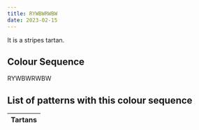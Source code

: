 ```yaml
---
title: RYWBWRWBW
date: 2023-02-15
---
```

<no value>

It is a <no value> stripes tartan.


## Colour Sequence
RYWBWRWBW

## List of patterns with this colour sequence

| Tartans |
|---------------|
